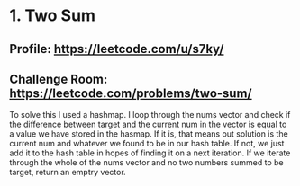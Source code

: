# 1. Two Sum

## Profile: https://leetcode.com/u/s7ky/

## Challenge Room: https://leetcode.com/problems/two-sum/

To solve this I used a hashmap. I loop through the nums vector and check if the difference between target and the current num in the vector is equal to a value we have stored in the hasmap. If it is, that means out solution is the current num and whatever we found to be in our hash table. If not, we just add it to the hash table in hopes of finding it on a next iteration. If we iterate through the whole of the nums vector and no two numbers summed to be target, return an emptry vector.
